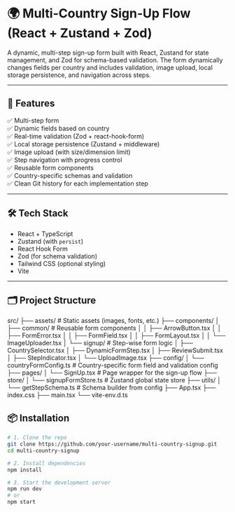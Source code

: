 # 🌍 Multi-Country Sign-Up Flow (React + Zustand + Zod)

A dynamic, multi-step sign-up form built with React, Zustand for state management, and Zod for schema-based validation. The form dynamically changes fields per country and includes validation, image upload, local storage persistence, and navigation across steps.

---

## 🚀 Features

✅ Multi-step form  
✅ Dynamic fields based on country  
✅ Real-time validation (Zod + react-hook-form)  
✅ Local storage persistence (Zustand + middleware)  
✅ Image upload (with size/dimension limit)  
✅ Step navigation with progress control  
✅ Reusable form components  
✅ Country-specific schemas and validation  
✅ Clean Git history for each implementation step

---

## 🛠 Tech Stack

- React + TypeScript
- Zustand (with `persist`)
- React Hook Form
- Zod (for schema validation)
- Tailwind CSS (optional styling)
- Vite

---

## 🗂️ Project Structure

src/
├── assets/ # Static assets (images, fonts, etc.)
├── components/
│ ├── common/ # Reusable form components
│ │ ├── ArrowButton.tsx
│ │ ├── FormError.tsx
│ │ ├── FormField.tsx
│ │ ├── FormLayout.tsx
│ │ └── ImageUploader.tsx
│ └── signup/ # Step-wise form logic
│ ├── CountrySelector.tsx
│ ├── DynamicFormStep.tsx
│ ├── ReviewSubmit.tsx
│ ├── StepIndicator.tsx
│ └── UploadImage.tsx
├── config/
│ └── countryFormConfig.ts # Country-specific form field and validation config
├── pages/
│ └── SignUp.tsx # Page wrapper for the sign-up flow
├── store/
│ └── signupFormStore.ts # Zustand global state store
├── utils/
│ └── getStepSchema.ts # Schema builder from config
├── App.tsx
├── index.css
├── main.tsx
└── vite-env.d.ts

## 📦 Installation

```bash
# 1. Clone the repo
git clone https://github.com/your-username/multi-country-signup.git
cd multi-country-signup

# 2. Install dependencies
npm install

# 3. Start the development server
npm run dev
# or
npm start
```
